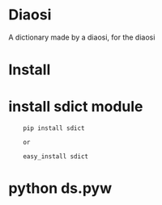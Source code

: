 Diaosi
======
A dictionary made by a diaosi, for the diaosi

Install
=======

# install sdict module

```
    pip install sdict

    or

    easy_install sdict
```

# python ds.pyw

